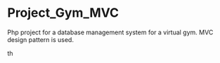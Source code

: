 # Project_Gym_MVC
Php project for a database management system for a virtual gym. MVC design pattern is used.

th
